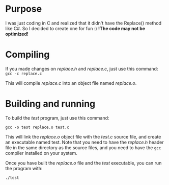 # Purpose

I was just coding in C and realized that it didn't have the Replace() method like C#. So I decided to create one for fun :)
**!The code may not be optimized!**

# Compiling

If you made changes on *replace.h* and *replace.c*, just use this command:
```gcc -c replace.c```

This will compile *replace.c* into an object file named *replace.o*.

# Building and running

To build the *test* program, just use this command:

```gcc -o test replace.o test.c```

This will link the *replace.o* object file with the *test.c* source file, and create an executable named test.
Note that you need to have the *replace.h* header file in the same directory as the source files, and you need to have the `gcc` compiler installed on your system.

Once you have built the *replace.o* file and the *test* executable, you can run the program with:

```./test```
